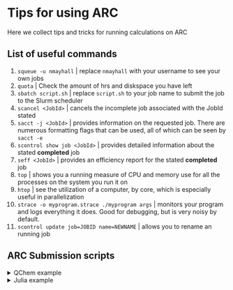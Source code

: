 # Tips for using ARC

Here we collect tips and tricks for running calculations on ARC

## List of useful commands
1. `squeue -u nmayhall` | replace `nmayhall` with your username to see your own jobs
2. `quota` | Check the amount of hrs and diskspace you have left
3. `sbatch script.sh` | replace `script.sh` to your job name to submit the job to the Slurm scheduler
4. `scancel <JobId>` | cancels the incomplete job associated with the JobId stated
5. `sacct -j <JobId>` | provides information on the requested job.  There are numerous formatting flags that can be used, all of which can be seen by `sacct -e`
6. `scontrol show job <JobId>` | provides detailed information about the stated **completed** job
7. `seff <JobId>` | provides an efficiency report for the stated **completed** job 
8. `top` | shows you a running measure of CPU and memory use for all the processes on the system you run it on
9. `htop` | see the utilization of a computer, by core, which is especially useful in parallelization
10. `strace -o myprogram.strace ./myprogram args` | monitors your program and logs everything it does.  Good for debugging, but is very noisy by default.
11. `scontrol update job=JOBID name=NEWNAME` | allows you to rename an running job


## ARC Submission scripts
<details>
  <summary> QChem example </summary>

```shell
#!/bin/bash
#SBATCH -N 1
#SBATCH -p normal_q
#SBATCH -t 72:00:00
#SBATCH --account=nmayhall_group
#SBATCH --cpus-per-task=12
##SBATCH --exclusive

module reset
module load CMake/3.16.4-intel-2019b
module load intel/2019b imkl/2019.5.281-iimpi-2019b
export qcSoft="/projects/nmayhall_lab/qchem5"
export QCPATH="$qcSoft/qchem.librassf-bloch-dev/"
export QC=$qcSoft/qchem.librassf-bloch-dev/
export QCAUX="/projects/nmayhall_lab/qchem5/qcaux/"
# export QCSCRATCH="$HOME/.qchem_scratch"
export QCSCRATCH=$TMPDIR/tinkercliff_qchem
export PATH=$PATH:$QC/bin:$QC/bin/perl


echo "Usage: sbatch submit.sh {input file} {data file} {data file}"

export INFILE=$1
export OUTFILE="${INFILE}.out"
export WORKDIR=$(pwd)

echo $INFILE
echo $OUTFILE
echo $WORKDIR
echo $TMPDIR
echo $QCSCRATCH

cp $INFILE $TMPDIR/
if [ "$2" ]
  then
    cp $2 $TMPDIR/
fi

cd $TMPDIR

#Start an rsync command which runs in the background and keeps a local version of the output file up to date
touch $OUTFILE
while true; do rsync -av $OUTFILE $WORKDIR/"${INFILE}.${SLURM_JOB_ID}.out"; sleep 60; done &

qchem -nt 12 $INFILE $OUTFILE scr

rsync -av $OUTFILE $WORKDIR/"${INFILE}.${SLURM_JOB_ID}.out"

#mv "$WORKDIR/"${INFILE}.${SLURM_JOB_ID}.out" "$WORKDIR/"${INFILE}.out"

mkdir $WORKDIR/"${INFILE}.${SLURM_JOB_ID}.scr"

cp -r . $WORKDIR/"${INFILE}.${SLURM_JOB_ID}.scr/"
#cp -r $QCSCRATCH/scr $WORKDIR/"${INFILE}.${SLURM_JOB_ID}.scr/"

exit;
```
  
</details>

<details>
  <summary> Julia example </summary>

```shell
#!/bin/bash

###SBATCH -J
#SBATCH -N 1
#SBATCH -p normal_q
#SBATCH --cpus-per-task=20
#SBATCH --mem=200G
#SBATCH -t 72:00:00
#SBATCH --account=nmayhall_group
##SBATCH --account=nmayhall_group-paid

export NTHREAD=20
export JULIAENV=/home/nmayhall/tinkercliffs/code/FermiCG/


# allow time to load modules, this takes time sometimes for some reason
sleep 10

hostname

module reset
module load Python/3.8.6-GCCcore-10.2.0
module load Julia/1.7.2-linux-x86_64

echo "Usage: sbatch submit.sh {input file} {data file} {data file}"

# set these to 1 if you are using julia threads heavily to avoid oversubscription
export MKL_NUM_THREADS=1
export OMP_NUM_THREADS=1
export OPENBLAS_NUM_THREADS=1

export INFILE=$1
export OUTFILE="${INFILE}.out"
export WORKDIR=$(pwd)

echo $INFILE
echo $OUTFILE
echo $WORKDIR
echo $TMPDIR

cp $INFILE $TMPDIR/
if [ "$2" ]
then
	cp $2 $TMPDIR/
fi
if [ "$3" ]
then
	cp $3 $TMPDIR/
fi
cd $TMPDIR


#Start an rsync command which runs in the background and keeps a local version of the output file up to date
touch $OUTFILE
while true; do rsync -av $OUTFILE $WORKDIR/"${INFILE}.${SLURM_JOB_ID}.out"; sleep 60; done &


julia --project=$JULIAENV -t $NTHREAD $INFILE >& $OUTFILE

cp $OUTFILE $WORKDIR/"${INFILE}.out"
rm $WORKDIR/"${INFILE}.${SLURM_JOB_ID}.out"

mkdir $WORKDIR/"${INFILE}.scr"
cp -r * $WORKDIR/"${INFILE}.scr"

rm -r *

exit
```
</details>
